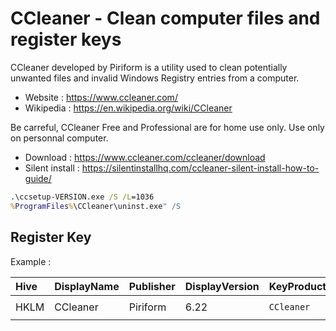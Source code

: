 # CCleaner - Clean computer files and register keys

CCleaner developed by Piriform is a utility used to clean potentially
unwanted files and invalid Windows Registry entries from a computer.

* Website : https://www.ccleaner.com/
* Wikipedia : https://en.wikipedia.org/wiki/CCleaner

Be carreful, CCleaner Free and Professional are for home use only.
Use only on personnal computer.

* Download : https://www.ccleaner.com/ccleaner/download
* Silent install : https://silentinstallhq.com/ccleaner-silent-install-how-to-guide/

```bat
.\ccsetup-VERSION.exe /S /L=1036
%ProgramFiles%\CCleaner\uninst.exe" /S
```

## Register Key

Example :

 | Hive | DisplayName | Publisher | DisplayVersion | KeyProduct | UninstallExe |
 |:---- |:----------- |:--------- |:-------------- |:---------- |:------------ |
 | HKLM | CCleaner | Piriform | 6.22 | `CCleaner` | `"C:\Program Files\CCleaner\uninst.exe"` | 
